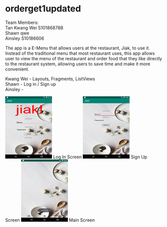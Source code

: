 # orderget1updated

Team Members: </br>
Tan Kwang Wei S10186878B</br> 
Shawn qwe</br>
Ainsley S10186606

The app is a E-Menu that allows users at the restaurant, Jiak, to use it. Instead of the traditional menu that most restaurant uses, this app allows user to view the menu of the restaurant and order food that they like directly to the restaurant system, allowing users to save time and make it more convenient.

Kwang Wei - Layouts, Fragments, ListViews </br>
Shawn - Log in / Sign up </br>
Ainsley - 

<img src="Screenshots/Screenshot_1564024696.png" width="150" height="200">
Log In Screen

<img src="Screenshots/Screenshot_1564302962.png" width="150" height="200">
Sign Up Screen

<img src="Screenshots/Screenshot_1564302982.png" width="150" height="200">
Main Screen
